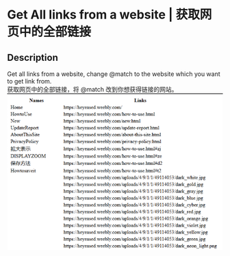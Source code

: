 # Get All links from a website | 获取网页中的全部链接
## Description
Get all links from a website, change @match to the website which you want to get link from.  
获取网页中的全部链接，将 @match 改到你想获得链接的网站。
![table](table.png)
